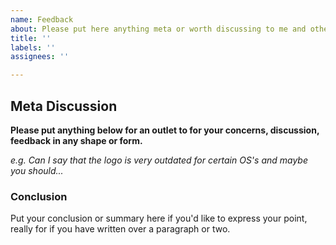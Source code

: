 ```yaml
---
name: Feedback
about: Please put here anything meta or worth discussing to me and others
title: ''
labels: ''
assignees: ''

---
```


## Meta Discussion

**Please put anything below for an outlet to for your concerns, discussion, feedback in any shape or form.**

*e.g. Can I say that the logo is very outdated for certain OS's and maybe you should...*

### Conclusion

Put your conclusion or summary here if you'd like to express your point, really for if you have written over a paragraph or two.
